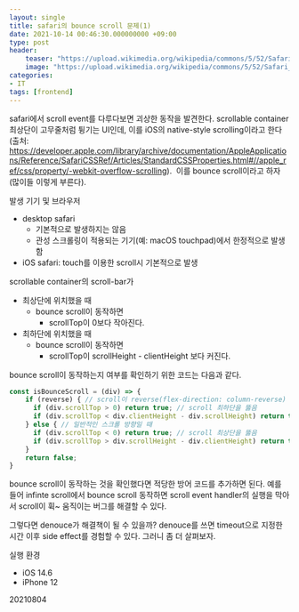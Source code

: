 ```yaml
---
layout: single
title: safari의 bounce scroll 문제(1)
date: 2021-10-14 00:46:30.000000000 +09:00
type: post
header:
    teaser: "https://upload.wikimedia.org/wikipedia/commons/5/52/Safari_browser_logo.svg"
    image: "https://upload.wikimedia.org/wikipedia/commons/5/52/Safari_browser_logo.svg"
categories:
- IT
tags: [frontend]
---
```


safari에서 scroll event를 다루다보면 괴상한 동작을 발견한다. scrollable container 최상단이 고무줄처럼 튕기는 UI인데, 이를 iOS의 native-style scrolling이라고 한다(출처: https://developer.apple.com/library/archive/documentation/AppleApplications/Reference/SafariCSSRef/Articles/StandardCSSProperties.html#//apple_ref/css/property/-webkit-overflow-scrolling).  이를 bounce scroll이라고 하자(많이들 이렇게 부른다). 

발생 기기 및 브라우저
- desktop safari
	- 기본적으로 발생하지는 않음
	- 관성 스크롤링이 적용되는 기기(예: macOS touchpad)에서 한정적으로 발생함
- iOS safari: touch를 이용한 scroll시 기본적으로 발생

scrollable container의 scroll-bar가 
- 최상단에 위치했을 때
	- bounce scroll이 동작하면
		- scrollTop이 0보다 작아진다.
- 최하단에 위치했을 때
	- bounce scroll이 동작하면
		- scrollTop이 scrollHeight - clientHeight 보다 커진다.

bounce scroll이 동작하는지 여부를 확인하기 위한 코드는 다음과 같다.

```javascript
const isBounceScroll = (div) => {
    if (reverse) { // scroll이 reverse(flex-direction: column-reverse) 모드일 때
      if (div.scrollTop > 0) return true; // scroll 최하단을 뚫음
      if (div.scrollTop < div.clientHeight - div.scrollHeight) return true; // scroll 최상단을 뚫음
    } else { // 일반적인 스크롤 방향일 때
      if (div.scrollTop < 0) return true; // scroll 최상단을 뚫음
      if (div.scrollTop > div.scrollHeight - div.clientHeight) return true; // scroll 최하단을 뚫음
    }
    return false;
}
```

bounce scroll이 동작하는 것을 확인했다면 적당한 방어 코드를 추가하면 된다. 예를 들어 infinte scroll에서 bounce scroll 동작하면 scroll event handler의 실행을 막아서 scroll이 휙~ 움직이는 버그를 해결할 수 있다.

그렇다면 denouce가 해결책이 될 수 있을까? denouce를 쓰면 timeout으로 지정한 시간 이후 side effect를 경험할 수 있다. 그러니 좀 더 살펴보자.

실행 환경
- iOS 14.6
- iPhone 12

20210804
